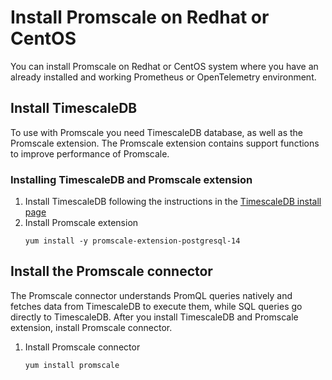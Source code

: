 # Install Promscale on Redhat or CentOS
You can install Promscale on Redhat or CentOS system where you have an
already installed and working Prometheus or OpenTelemetry environment.

## Install TimescaleDB
To use with Promscale you need TimescaleDB database, as well as the Promscale
extension. The Promscale extension contains support functions to improve
performance of Promscale.
<procedure>

### Installing TimescaleDB and Promscale extension

1.  Install TimescaleDB following the instructions in the
    [TimescaleDB install page][tsdb-install-self-hosted]
1.  Install Promscale extension
    ```
    yum install -y promscale-extension-postgresql-14
    ```
    
</procedure>


## Install the Promscale connector
The Promscale connector understands PromQL queries natively and fetches data
from TimescaleDB to execute them, while SQL queries go directly to TimescaleDB.
After you install TimescaleDB and Promscale extension, install Promscale
connector.

<procedure>

1.  Install Promscale connector
    ```bash
    yum install promscale
    ```

</procedure>

[tsdb-install-self-hosted]: /install/:currentVersion:/self-hosted/